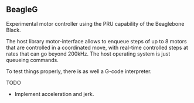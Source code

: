 BeagleG
-------

Experimental motor controller using the PRU capability of the Beaglebone Black.

The host library motor-interface allows to enqueue steps of up to 8 motors that
are controlled in a coordinated move, with real-time controlled steps at rates
that can go beyond 200kHz. The host operating system is just queueing commands.

To test things properly, there is as well a G-code interpreter.

TODO
  * Implement acceleration and jerk.
